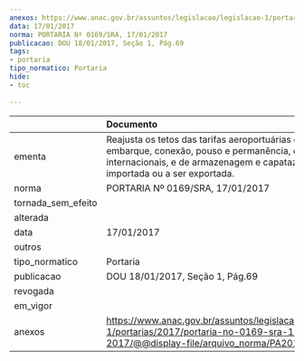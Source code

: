 ```yaml
---
anexos: https://www.anac.gov.br/assuntos/legislacao/legislacao-1/portarias/2017/portaria-no-0169-sra-17-01-2017/@@display-file/arquivo_norma/PA2017-0169.pdf
data: 17/01/2017
norma: PORTARIA Nº 0169/SRA, 17/01/2017
publicacao: DOU 18/01/2017, Seção 1, Pág.69
tags:
- portaria
tipo_normatico: Portaria
hide: 
- toc 
 
---
```


|                    | Documento                                                                                                                                                                                |
|:-------------------|:-----------------------------------------------------------------------------------------------------------------------------------------------------------------------------------------|
| ementa             | Reajusta os tetos das tarifas aeroportuárias de embarque, conexão, pouso e permanência, domésticas e internacionais, e de armazenagem e capatazia da carga importada ou a ser exportada. |
| norma              | PORTARIA Nº 0169/SRA, 17/01/2017                                                                                                                                                         |
| tornada_sem_efeito |                                                                                                                                                                                          |
| alterada           |                                                                                                                                                                                          |
| data               | 17/01/2017                                                                                                                                                                               |
| outros             |                                                                                                                                                                                          |
| tipo_normatico     | Portaria                                                                                                                                                                                 |
| publicacao         | DOU 18/01/2017, Seção 1, Pág.69                                                                                                                                                          |
| revogada           |                                                                                                                                                                                          |
| em_vigor           |                                                                                                                                                                                          |
| anexos             | https://www.anac.gov.br/assuntos/legislacao/legislacao-1/portarias/2017/portaria-no-0169-sra-17-01-2017/@@display-file/arquivo_norma/PA2017-0169.pdf                                     |